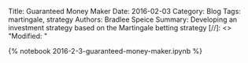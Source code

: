 Title: Guaranteed Money Maker
Date: 2016-02-03
Category: Blog
Tags: martingale, strategy
Authors: Bradlee Speice
Summary: Developing an investment strategy based on the Martingale betting strategy
[//]: <> "Modified: "

{% notebook 2016-2-3-guaranteed-money-maker.ipynb %}

<script type="text/x-mathjax-config">
MathJax.Hub.Config({tex2jax: {inlineMath: [['$','$'], ['\(','\)']]}});
</script>
<script async src='https://cdn.mathjax.org/mathjax/latest/MathJax.js?config=TeX-AMS_CHTML'></script>

